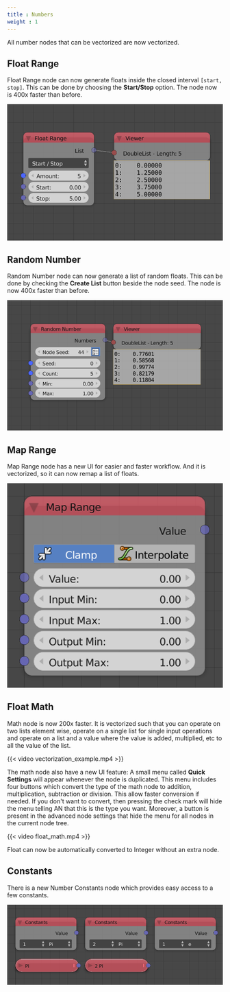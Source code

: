 ```yaml
---
title : Numbers
weight : 1
---
```




All number nodes that can be vectorized are now vectorized.

## Float Range

Float Range node can now generate floats inside the closed interval
`[start, stop]`. This can be done by choosing the **Start/Stop** option.
The node now is 400x faster than before.

![image](float_range.png)

## Random Number

Random Number node can now generate a list of random floats. This can be
done by checking the **Create List** button beside the node seed. The
node is now 400x faster than before.

![image](random_numbers.png)

## Map Range

Map Range node has a new UI for easier and faster workflow. And it is
vectorized, so it can now remap a list of floats.

![image](map_range.png)

## Float Math

Math node is now 200x faster. It is vectorized such that you can operate
on two lists element wise, operate on a single list for single input
operations and operate on a list and a value where the value is added,
multiplied, etc to all the value of the list.

{{< video vectorization_example.mp4 >}}

The math node also have a new UI feature: A small menu called **Quick
Settings** will appear whenever the node is duplicated. This menu
includes four buttons which convert the type of the math node to
addition, multiplication, subtraction or division. This allow faster
conversion if needed. If you don't want to convert, then pressing the
check mark will hide the menu telling AN that this is the type you want.
Moreover, a button is present in the advanced node settings that hide
the menu for all nodes in the current node tree.

{{< video float_math.mp4 >}}

Float can now be automatically converted to Integer without an extra
node.

## Constants

There is a new Number Constants node which provides easy access to a few
constants.

![image](number_constants.png)
